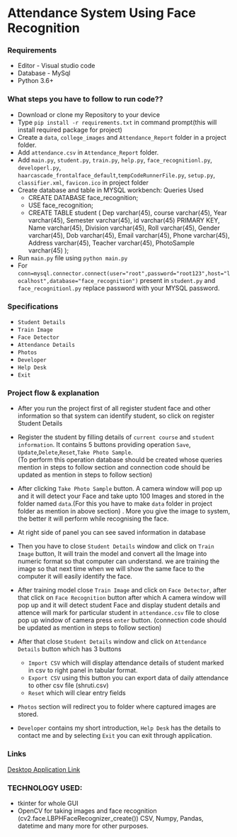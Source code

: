 
#  Attendance System Using Face Recognition

### Requirements
- Editor - Visual studio code
- Database - MySql
- Python 3.6+ 


### What steps you have to follow to run code??
- Download or clone my Repository to your device
- Type `pip install -r requirements.txt` in command prompt(this will install required package for project)
- Create a `data`, `college_images` and `Attendance_Report` folder in a project folder.
- Add `attendance.csv` in `Attendance_Report` folder.
- Add `main.py`, `student.py`, `train.py`, `help.py`, `face_recognitionl.py`, `developerl.py`, `haarcascade_frontalface_default`,`tempCodeRunnerFile.py`, `setup.py`, `classifier.xml`, `favicon.ico` in project folder
- Create database and table in MYSQL workbench:
  Queries Used 
  - CREATE DATABASE face_recognition;
  - USE face_recognition;
  - CREATE TABLE student
    (
        Dep varchar(45),
        course varchar(45),
        Year varchar(45),
        Semester varchar(45),
        id varchar(45) PRIMARY KEY,
        Name varchar(45),
        Division varchar(45),
        Roll varchar(45),
        Gender varchar(45),
        Dob varchar(45),
        Email varchar(45),
        Phone varchar(45),
        Address varchar(45),
        Teacher varchar(45),
        PhotoSample varchar(45)
    );
- Run `main.py` file using `python main.py`
- For `conn=mysql.connector.connect(user="root",password="root123",host="localhost",database="face_recognition")`
  present in `student.py` and `face_recognitionl.py` replace password with your MYSQL password.  
   
### Specifications
- `Student Details` 
- `Train Image` 
- `Face Detector`
- `Attendance Details`
- `Photos`
- `Developer`
- `Help Desk`
- `Exit` 

### Project flow & explanation

- After you run the project first of all register student face and other information so that system can identify student, so click on register Student Details
- Register the student by filling details of `current course` and `student information`. It contains 5 buttons providing operation
  `Save`, `Update`,`Delete`,`Reset`,`Take Photo Sample`.  
  (To perform this operation database should be created whose queries mention in steps to follow section and connection code should be updated as mention in steps to follow section)

- After clicking `Take Photo Sample` button. A camera window will pop up and it will detect your Face and take upto 100 Images and stored in the folder named `data`.(For this you have to make `data` folder in project folder as mention in above section) . More you give the image to system, the better it will perform while recognising the face.

- At right side of panel you can see saved information in database 

- Then you have to close `Student Details` window and click on `Train Image` button, It will train the model and convert all the Image into numeric format so that computer can understand. we are training the image so that next time when we will show the same face to the computer it will easily identify the face.
   
- After training model close `Train Image` and click on `Face Detector`, after that click on `Face Recognition` button after which A camera window will pop up and it will detect student Face and display student details and attence will mark for particular student in `attendance.csv` file
  to close pop up window of camera press `enter` button.
  (connection code should be updated as mention in steps to follow section)

- After that close `Student Details` window and click on `Attendance Details` button which has 3 buttons 
  - `Import CSV` which will display attendance details of student marked in csv to right panel in tabular format.
  - `Export CSV` using this button you can export data of daily attendance to other csv file (shruti.csv)
  - `Reset` which will clear entry fields 

- `Photos` section will redirect you to folder where captured images are stored.

- `Developer` contains my short introduction, 
   `Help Desk` has the details to contact me and by selecting `Exit` you can exit through application.

### Links

[Desktop Application Link](https://drive.google.com/drive/folders/17bkaevr7t6f91EAtZG-fFj78Kpe-2s-H?usp=sharing)

### TECHNOLOGY USED:

- tkinter for whole GUI
- OpenCV for taking images and face recognition (cv2.face.LBPHFaceRecognizer_create())
  CSV, Numpy, Pandas, datetime and many more for other purposes.
 

